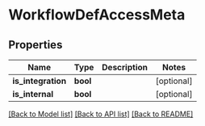 # WorkflowDefAccessMeta


## Properties
Name | Type | Description | Notes
------------ | ------------- | ------------- | -------------
**is_integration** | **bool** |  | [optional] 
**is_internal** | **bool** |  | [optional] 

[[Back to Model list]](../README.md#documentation-for-models) [[Back to API list]](../README.md#documentation-for-api-endpoints) [[Back to README]](../README.md)


